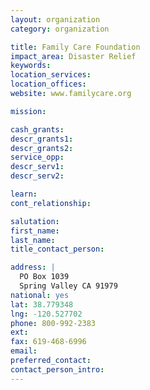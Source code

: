 ```yaml
---
layout: organization
category: organization

title: Family Care Foundation
impact_area: Disaster Relief
keywords: 
location_services: 
location_offices: 
website: www.familycare.org

mission: 

cash_grants: 
descr_grants1: 
descr_grants2: 
service_opp: 
descr_serv1: 
descr_serv2: 

learn: 
cont_relationship: 

salutation: 
first_name: 
last_name: 
title_contact_person: 

address: |
  PO Box 1039  
  Spring Valley CA 91979
national: yes
lat: 38.779348
lng: -120.527702
phone: 800-992-2383
ext: 
fax: 619-468-6996
email: 
preferred_contact: 
contact_person_intro: 
---
```

